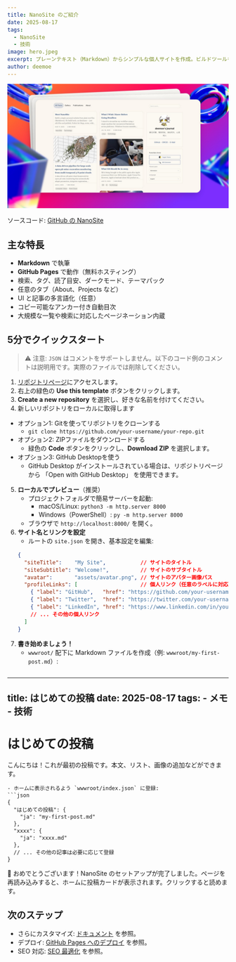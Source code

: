 ```yaml
---
title: NanoSite のご紹介
date: 2025-08-17
tags:
  - NanoSite
  - 技術
image: hero.jpeg
excerpt: プレーンテキスト（Markdown）からシンプルな個人サイトを作成。ビルドツールもデータベースも不要—ファイルを編集して公開するだけ。ブログ、メモ、Wiki、日記、書籍の各章に最適です。
author: deemoe
---
```


![hero](hero.jpeg)

ソースコード: [GitHub の NanoSite](https://github.com/deemoe404/NanoSite)

## 主な特長

- **Markdown** で執筆
- **GitHub Pages** で動作（無料ホスティング）
- 検索、タグ、読了目安、ダークモード、テーマパック
- 任意のタブ（About、Projects など）
- UI と記事の多言語化（任意）
- コピー可能なアンカー付き自動目次
- 大規模な一覧や検索に対応したページネーション内蔵

## 5分でクイックスタート

> ⚠️ 注意: `JSON` はコメントをサポートしません。以下のコード例のコメントは説明用です。実際のファイルでは削除してください。

1) [リポジトリページ](https://github.com/deemoe404/NanoSite)にアクセスします。  
2) 右上の緑色の **Use this template** ボタンをクリックします。  
3) **Create a new repository** を選択し、好きな名前を付けてください。  
4) 新しいリポジトリをローカルに取得します  
  - オプション1: Gitを使ってリポジトリをクローンする  
    - `git clone https://github.com/your-username/your-repo.git`
  - オプション2: ZIPファイルをダウンロードする  
    - 緑色の **Code** ボタンをクリックし、**Download ZIP** を選択します。
  - オプション3: GitHub Desktopを使う  
    - GitHub Desktop がインストールされている場合は、リポジトリページから 「Open with GitHub Desktop」 を使用できます。
5) **ローカルでプレビュー**（推奨）
   - プロジェクトフォルダで簡易サーバーを起動:
     - macOS/Linux: `python3 -m http.server 8000`
     - Windows（PowerShell）: `py -m http.server 8000`
   - ブラウザで `http://localhost:8000/` を開く。
6) **サイト名とリンクを設定**
   - ルートの `site.json` を開き、基本設定を編集:
   ```json
   {
     "siteTitle":    "My Site",           // サイトのタイトル
     "siteSubtitle": "Welcome!",          // サイトのサブタイトル
     "avatar":       "assets/avatar.png", // サイトのアバター画像パス
     "profileLinks": [                    // 個人リンク（任意のラベルに対応）
       { "label": "GitHub",   "href": "https://github.com/your-username" },
       { "label": "Twitter",  "href": "https://twitter.com/your-username" },
       { "label": "LinkedIn", "href": "https://www.linkedin.com/in/your-profile" },
       // ... その他の個人リンク
     ]
   }
   ```
7) **書き始めましょう！**
   - `wwwroot/` 配下に Markdown ファイルを作成（例: `wwwroot/my-first-post.md`）:
   ```markdown
  ---
  title: はじめての投稿
  date: 2025-08-17
  tags:
    - メモ
    - 技術
  ---
   # はじめての投稿

   こんにちは！これが最初の投稿です。本文、リスト、画像の追加などができます。
   ```
   - ホームに表示されるよう `wwwroot/index.json` に登録:
   ```json
   {
     "はじめての投稿": {
       "ja": "my-first-post.md"
     },
     "xxxx": {
       "ja": "xxxx.md"
     },
     // ... その他の記事は必要に応じて登録
   }
   ```

🎉 おめでとうございます！NanoSite のセットアップが完了しました。ページを再読み込みすると、ホームに投稿カードが表示されます。クリックすると読めます。

## 次のステップ

- さらにカスタマイズ: [ドキュメント](?id=post/doc_ja.md) を参照。
- デプロイ: [GitHub Pages へのデプロイ](?id=post/githubpages_ja.md) を参照。
- SEO 対応: [SEO 最適化](?id=post/seo_ja.md) を参照。
